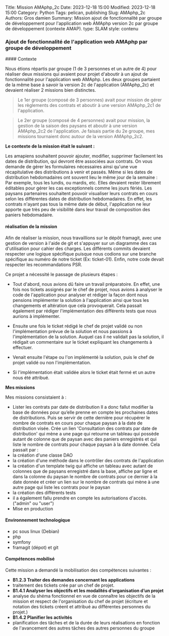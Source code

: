 Title: Mission AMAphp_2c
Date: 2023-12-18 15:00
Modified: 2023-12-18 15:00
Category: Python
Tags: pelican, publishing
Slug: AMAphp_2c
Authors: Gros damien
Summary: Mission ajout de fonctionnalité par groupe de développement pour l'application web AMAphp version 2c par groupe de développement (contexte AMAP).
type: SLAM
style: contenu

### Ajout de fonctionnalité de l'application web AMAphp par groupe de développement

#### Contexte

Nous étions répartis par groupe (1 de 3 personnes et un autre de 4) pour réaliser deux missions qui avaient pour projet d'aboutir à un ajout de fonctionnalité pour l'application web AMAphp.
Les deux groupes partaient de la même base à savoir la version 2c de l'application (AMAphp_2c) et devaient réaliser 2 missions bien distinctes.
> Le 1er groupe (composé de 3 personnes) avait pour mission de gérer les règlements des contrats et aboutir à une version AMAphp_2c1 de l'application.

> Le 2er groupe (composé de 4 personnes) avait pour mission, la gestion de la saison des paysans et aboutir à une version AMAphp_2c2 de l'application.
Je faisais partie du 2e groupe, mes missions tournaient donc autour de la version AMAphp_2c2.

**Le contexte de la mission était le suivant :**

Les amapiens souhaitent pouvoir ajouter, modifier, supprimer facilement les dates de distribution, qui devront être associées aux contrats. On vous demande de gérer les formulaires nécessaires ainsi qu'une vue récapitulative des distributions à venir et passés.
Même si les dates de distribution hebdomadaires ont souvent lieu le même jour de la semaine : Par exemple, tous les lundis, ou mardis, etc. Elles devaient rester librement éditables pour gérer les cas exceptionnels comme les jours fériés.
Les paysans partenaires souhaitent pouvoir visualiser leurs contrats en cours selon les différentes dates de distribution hebdomadaires. En effet, les contrats n'ayant pas tous la même date de début, l'application ne leur apporte que très peu de visibilité dans leur travail de composition des paniers hebdomadaire.

#### réalisation de la mission

Afin de réaliser la mission, nous travaillions sur le dépôt framagit, avec une gestion de version à l'aide de git et s'appuyer sur un diagramme des cas d'utilisation pour cahier des charges. Les différents commits devaient respecter une logique spécifique puisque nous codions sur une branche spécifique au numéro de notre ticket (Ex: ticket-01). Enfin, notre code devait respecter les recommandations PSR.

Ce projet a nécessité le passage de plusieurs étapes :

- Tout d'abord, nous avions dû faire un travail préparatoire.
En effet, une fois nos tickets assignés par le chef de projet, nous avions à analyser le code de l'application pour analyser et rédiger la façon dont nous pensions implémenter la solution à l'application ainsi que tous les changements et altération que cela provoquerait. Cela passait également par rédiger l'implémentation des différents tests que nous aurions à implémenter.

- Ensuite une fois le ticket rédigé le chef de projet validé ou non l'implémentation prévue de la solution et nous passions à l'implémentation de la solution. Auquel cas il ne validait pas la solution, il rédigait un commentaire sur le ticket expliquant les changements à effectuer.

- Venait ensuite l'étape ou l'on implémenté la solution, puis le chef de projet validé ou non l'implémentation.

- Si l'implémentation était validée alors le ticket était fermé et un autre nous été attribué.

**Mes missions**

Mes missions consistaient à :

- Lister les contrats par date de distribution
Il a donc fallut modifier la base de données pour qu’elle prenne en compte les prochaines dates de distributions. Puis se servir de cette dernière pour récupérer le nombre de contrats en cours pour chaque paysan à la date de distribution visée.
Crée un lien 'Consultation des contrats par date de distribution' qui mène a une page qui retourne un tableau qui possède autant de colonne que de paysan avec des paniers enregistrés et qui liste le nombre de contrats pour chaque paysan à la date donnée.
Cela passait par :
- la création d'une classe DAO
- la création d'une méthode dans le contrôler des contrats de l'application
- la création d'un template twig qui affiche un tableau avec autant de colonnes que de paysans enregistré dans la base, affiche par ligne et dans la colonne du paysan le nombre de contrats pour ce dernier à la date donnée et créer un lien sur le nombre de contrats qui mène à une autre page qui liste les contrats pour le paysan
- la création des différents tests
- il a également fallu prendre en compte les autorisations d'accès. ("admin" ou "user")
- Mise en production

#### Environnement technologique

- pc sous linux (Debian)
- php
- symfony
- framagit (dépot) et git

#### Compétences mobilisé

Cette mission a demandé la mobilisation des compétences suivantes :

- **B1.2.3 Traiter des demandes concernant les applications**
- traitement des tickets crée par un chef de projet.
- **B1.4.1 Analyser les objectifs et les modalités d’organisation d’un projet**
- analyse du shéma fonctionnel en vue de connaître les objectifs de la mission et respect de l'organisation du chef de projet (écriture et notation des tickets créent et attribué au différentes personnes du projet.)
- **B1.4.2 Planifier les activités**
- planification des tâches et de la durée de leurs réalisations en fonction de l'avancement des autres tâches des autres personnes du groupe 
